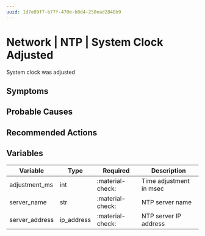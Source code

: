 ```yaml
---
uuid: 1d7e89f7-b77f-470e-b8d4-250ead2848b9
---
```

# Network | NTP | System Clock Adjusted

System clock was adjusted

## Symptoms

## Probable Causes

## Recommended Actions

## Variables

Variable | Type | Required | Description
--- | --- | --- | ---
adjustment_ms | int | :material-check: | Time adjustment in msec
server_name | str | :material-check: | NTP server name
server_address | ip_address | :material-check: | NTP server IP address
